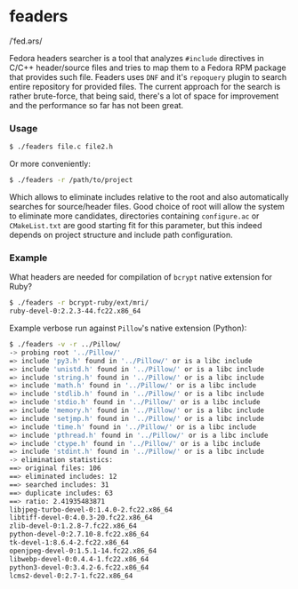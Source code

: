 # feaders
/ˈfed.ərs/

Fedora headers searcher is a tool that analyzes `#include` directives in C/C++ header/source files and tries to map them to a Fedora RPM package that provides such file. Feaders uses `DNF` and it's `repoquery` plugin to search entire repository for provided files. The current approach for the search is rather brute-force, that being said, there's a lot of space for improvement and the performance so far has not been great.

### Usage

```bash
$ ./feaders file.c file2.h
```

Or more conveniently:

```bash
$ ./feaders -r /path/to/project
```

Which allows to eliminate includes relative to the root and also automatically searches for source/header files.
Good choice of root will allow the system to eliminate more candidates, directories containing `configure.ac` or `CMakeList.txt` are good starting fit for this parameter, but this indeed depends on project structure and include path configuration.

### Example
What headers are needed for compilation of `bcrypt` native extension for Ruby?

```bash
$ ./feaders -r bcrypt-ruby/ext/mri/
ruby-devel-0:2.2.3-44.fc22.x86_64
```

Example verbose run against `Pillow`'s native extension (Python):
```bash
$ ./feaders -v -r ../Pillow/
-> probing root '../Pillow/'
=> include 'py3.h' found in '../Pillow/' or is a libc include
=> include 'unistd.h' found in '../Pillow/' or is a libc include
=> include 'string.h' found in '../Pillow/' or is a libc include
=> include 'math.h' found in '../Pillow/' or is a libc include
=> include 'stdlib.h' found in '../Pillow/' or is a libc include
=> include 'stdio.h' found in '../Pillow/' or is a libc include
=> include 'memory.h' found in '../Pillow/' or is a libc include
=> include 'setjmp.h' found in '../Pillow/' or is a libc include
=> include 'time.h' found in '../Pillow/' or is a libc include
=> include 'pthread.h' found in '../Pillow/' or is a libc include
=> include 'ctype.h' found in '../Pillow/' or is a libc include
=> include 'stdint.h' found in '../Pillow/' or is a libc include
-> elimination statistics:
==> original files: 106
==> eliminated includes: 12
==> searched includes: 31
==> duplicate includes: 63
==> ratio: 2.41935483871
libjpeg-turbo-devel-0:1.4.0-2.fc22.x86_64
libtiff-devel-0:4.0.3-20.fc22.x86_64
zlib-devel-0:1.2.8-7.fc22.x86_64
python-devel-0:2.7.10-8.fc22.x86_64
tk-devel-1:8.6.4-2.fc22.x86_64
openjpeg-devel-0:1.5.1-14.fc22.x86_64
libwebp-devel-0:0.4.4-1.fc22.x86_64
python3-devel-0:3.4.2-6.fc22.x86_64
lcms2-devel-0:2.7-1.fc22.x86_64
```
